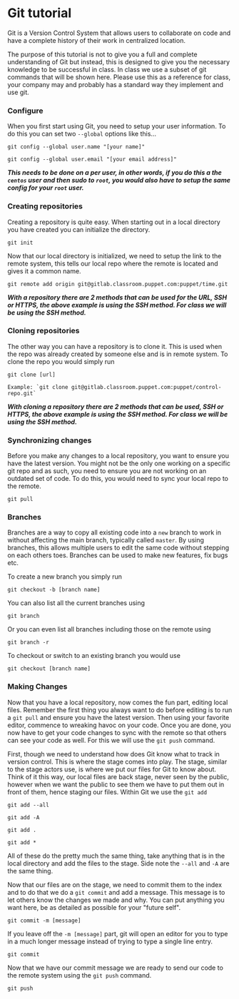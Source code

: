 # Git tutorial

Git is a Version Control System that allows users to collaborate on code and have a complete history of their work in centralized location.

The purpose of this tutorial is not to give you a full and complete understanding of Git but instead, this is designed to give you the necessary knowledge to be successful in class. In class we use a subset of git commands that will be shown here. Please use this as a reference for class, your company may and probably has a standard way they implement and use git.

### Configure

When you first start using Git, you need to setup your user information. To do this you can set two `--global` options like this...

   ```git config --global user.name "[your name]"```

   ```git config --global user.email "[your email address]"```

**_This needs to be done on a per user, in other words, if you do this a the `centos` user and then sudo to `root`, you would also have to setup the same config for your `root` user._**

### Creating repositories

Creating a repository is quite easy. When starting out in a local directory you have created you can initialize the directory.

   ```git init```

Now that our local directory is initialized, we need to setup the link to the remote system, this tells our local repo where the remote is located and gives it a common name.

   ```git remote add origin git@gitlab.classroom.puppet.com:puppet/time.git```

   **_With a repository there are 2 methods that can be used for the URL, SSH or HTTPS, the above example is using the SSH method. For class we will be using the SSH method._**

### Cloning repositories

The other way you can have a repository is to clone it. This is used when the repo was already created by someone else and is in remote system. To clone the repo you would simply run

   ```git clone [url]```

    Example: `git clone git@gitlab.classroom.puppet.com:puppet/control-repo.git`

   **_With cloning a repository there are 2 methods that can be used, SSH or HTTPS, the above example is using the SSH method. For class we will be using the SSH method._**

### Synchronizing changes

Before you make any changes to a local repository, you want to ensure you have the latest version. You might not be the only one working on a specific git repo and as such, you need to ensure you are not working on an outdated set of code. To do this, you would need to sync your local repo to the remote.

   ```git pull```


### Branches

Branches are a way to copy all existing code into a `new` branch to work in without affecting the main branch, typically called `master`. By using branches, this allows multiple users to edit the same code without stepping on each others toes. Branches can be used to make new features, fix bugs etc.

To create a new branch you simply run

   ```git checkout -b [branch name]```

You can also list all the current branches using

   ```git branch```

Or you can even list all branches including those on the remote using

   ```git branch -r```

To checkout or switch to an existing branch you would use

   ```git checkout [branch name]```

### Making Changes

Now that you have a local repository, now comes the fun part, editing local files. Remember the first thing you always want to do before editing is to run a `git pull` and ensure you have the latest version. Then using your favorite editor, commence to wreaking havoc on your code. Once you are done, you now have to get your code changes to sync with the remote so that others can see your code as well. For this we will use the `git push` command.

First, though we need to understand how does Git know what to track in version control. This is where the stage comes into play. The stage, similar to the stage actors use, is where we put our files for Git to know about. Think of it this way, our local files are back stage, never seen by the public, however when we want the public to see them we have to put them out in front of them, hence staging our files. Within Git we use the `git add`

   ```git add --all```
   
   ```git add -A```
   
   ```git add .```
   
   ```git add *```

All of these do the pretty much the same thing, take anything that is in the local directory and add the files to the stage. Side note the `--all` and `-A` are the same thing. 

Now that our files are on the stage, we need to commit them to the index and to do that we do a `git commit` and add a message. This message is to let others know the changes we made and why. You can put anything you want here, be as detailed as possible for your "future self". 

   ```git commit -m [message]```

If you leave off the `-m [message]` part, git will open an editor for you to type in a much longer message instead of trying to type a single line entry.

   ```git commit```

Now that we have our commit message we are ready to send our code to the remote system using the `git push` command.

   ```git push```
